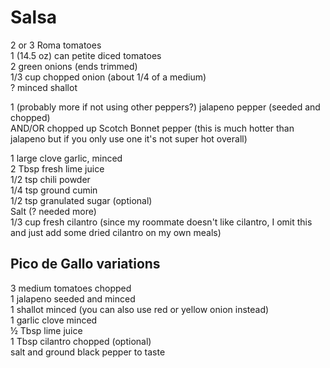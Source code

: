 # Salsa

2 or 3 Roma tomatoes  
1 (14.5 oz) can petite diced tomatoes  
2 green onions (ends trimmed)  
1/3 cup chopped onion (about 1/4 of a medium)  
? minced shallot  
  
1 (probably more if not using other peppers?) jalapeno pepper (seeded and chopped)  
AND/OR chopped up Scotch Bonnet pepper (this is much hotter than jalapeno but if you only use one it's not super hot overall)  

1 large clove garlic, minced  
2 Tbsp fresh lime juice  
1/2 tsp chili powder  
1/4 tsp ground cumin  
1/2 tsp granulated sugar (optional)  
Salt (? needed more)  
1/3 cup fresh cilantro (since my roommate doesn't like cilantro, I omit this and just add some dried cilantro on my own meals)  
  

## Pico de Gallo variations

3 medium tomatoes chopped  
1 jalapeno seeded and minced  
1 shallot minced (you can also use red or yellow onion instead)  
1 garlic clove minced  
½ Tbsp lime juice  
1 Tbsp cilantro chopped (optional)  
salt and ground black pepper to taste  

